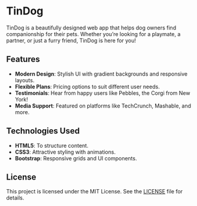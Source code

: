 
# TinDog

TinDog is a beautifully designed web app that helps dog owners find companionship for their pets. Whether you’re looking for a playmate, a partner, or just a furry friend, TinDog is here for you!

## Features

- **Modern Design**: Stylish UI with gradient backgrounds and responsive layouts.
- **Flexible Plans**: Pricing options to suit different user needs.
- **Testimonials**: Hear from happy users like Pebbles, the Corgi from New York!
- **Media Support**: Featured on platforms like TechCrunch, Mashable, and more.

## Technologies Used

- **HTML5**: To structure content.
- **CSS3**: Attractive styling with animations.
- **Bootstrap**: Responsive grids and UI components.


## License

This project is licensed under the MIT License. See the [LICENSE](LICENSE) file for details.

